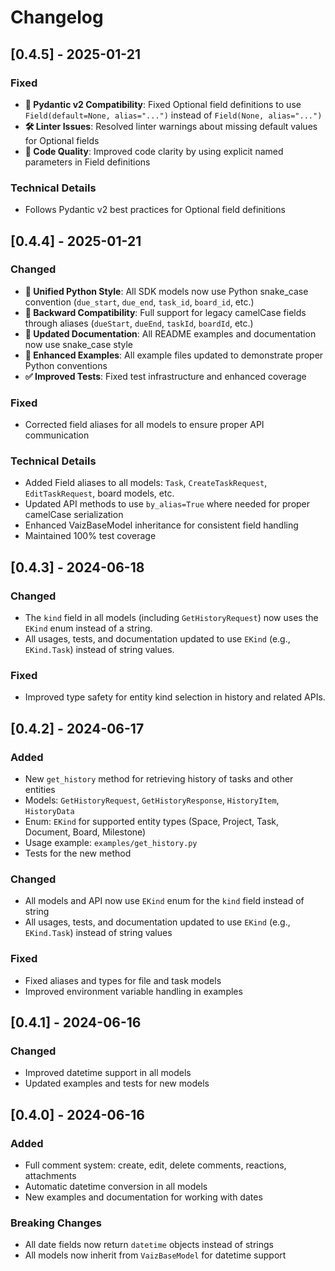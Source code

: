 # Changelog

## [0.4.5] - 2025-01-21

### Fixed

- **🔧 Pydantic v2 Compatibility**: Fixed Optional field definitions to use `Field(default=None, alias="...")` instead of `Field(None, alias="...")`
- **🛠️ Linter Issues**: Resolved linter warnings about missing default values for Optional fields
- **📝 Code Quality**: Improved code clarity by using explicit named parameters in Field definitions

### Technical Details

- Follows Pydantic v2 best practices for Optional field definitions

## [0.4.4] - 2025-01-21

### Changed

- **🐍 Unified Python Style**: All SDK models now use Python snake_case convention (`due_start`, `due_end`, `task_id`, `board_id`, etc.)
- **🔄 Backward Compatibility**: Full support for legacy camelCase fields through aliases (`dueStart`, `dueEnd`, `taskId`, `boardId`, etc.)
- **📖 Updated Documentation**: All README examples and documentation now use snake_case style
- **🔧 Enhanced Examples**: All example files updated to demonstrate proper Python conventions
- **✅ Improved Tests**: Fixed test infrastructure and enhanced coverage

### Fixed

- Corrected field aliases for all models to ensure proper API communication

### Technical Details

- Added Field aliases to all models: `Task`, `CreateTaskRequest`, `EditTaskRequest`, board models, etc.
- Updated API methods to use `by_alias=True` where needed for proper camelCase serialization
- Enhanced VaizBaseModel inheritance for consistent field handling
- Maintained 100% test coverage

## [0.4.3] - 2024-06-18

### Changed

- The `kind` field in all models (including `GetHistoryRequest`) now uses the `EKind` enum instead of a string.
- All usages, tests, and documentation updated to use `EKind` (e.g., `EKind.Task`) instead of string values.

### Fixed

- Improved type safety for entity kind selection in history and related APIs.

## [0.4.2] - 2024-06-17

### Added

- New `get_history` method for retrieving history of tasks and other entities
- Models: `GetHistoryRequest`, `GetHistoryResponse`, `HistoryItem`, `HistoryData`
- Enum: `EKind` for supported entity types (Space, Project, Task, Document, Board, Milestone)
- Usage example: `examples/get_history.py`
- Tests for the new method

### Changed

- All models and API now use `EKind` enum for the `kind` field instead of string
- All usages, tests, and documentation updated to use `EKind` (e.g., `EKind.Task`) instead of string values

### Fixed

- Fixed aliases and types for file and task models
- Improved environment variable handling in examples

## [0.4.1] - 2024-06-16

### Changed

- Improved datetime support in all models
- Updated examples and tests for new models

## [0.4.0] - 2024-06-16

### Added

- Full comment system: create, edit, delete comments, reactions, attachments
- Automatic datetime conversion in all models
- New examples and documentation for working with dates

### Breaking Changes

- All date fields now return `datetime` objects instead of strings
- All models now inherit from `VaizBaseModel` for datetime support
